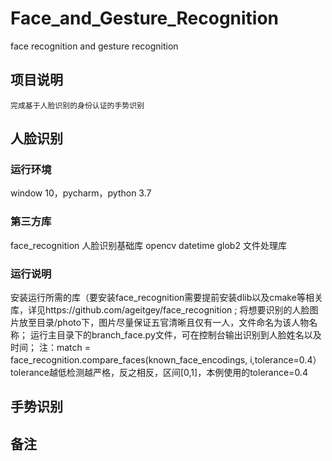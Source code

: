 # Face_and_Gesture_Recognition
face recognition and gesture recognition
## 项目说明
	完成基于人脸识别的身份认证的手势识别
## 人脸识别
### 运行环境 
window 10，pycharm，python 3.7
### 第三方库
face_recognition 人脸识别基础库
opencv 
datetime 
glob2 文件处理库
### 运行说明
安装运行所需的库（要安装face_recognition需要提前安装dlib以及cmake等相关库，详见https://github.com/ageitgey/face_recognition ;
将想要识别的人脸图片放至目录/photo下，图片尽量保证五官清晰且仅有一人，文件命名为该人物名称；
运行主目录下的branch_face.py文件，可在控制台输出识别到人脸姓名以及时间；
注：match = face_recognition.compare_faces(known_face_encodings, i,tolerance=0.4） tolerance越低检测越严格，反之相反，区间[0,1]，本例使用的tolerance=0.4
## 手势识别

## 备注
